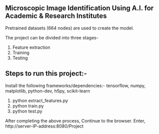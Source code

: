 Microscopic Image Identification Using A.I. for Academic & Research Institutes 
------------------------------------------------------------------------------
Pretrained datasets (664 nodes) are used to create the model.

The project can be divided into three stages-
1. Feature extraction
2. Training 
3. Testing

Steps to run this project:-
---------------------------
Install the following frameworks/dependencies:- tensorflow, numpy, matplotlib, python-dev, h5py, scikit-learn
1. python extract_features.py
2. python train.py
3. python test.py

After completing the above process, Continue to the browser.
Enter,
http://server-IP-address:8080/Project

